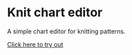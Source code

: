 # Knit chart editor

A simple chart editor for knitting patterns.

[Click here to try out](https://rhal95.github.io/knit-chart-editor/)
